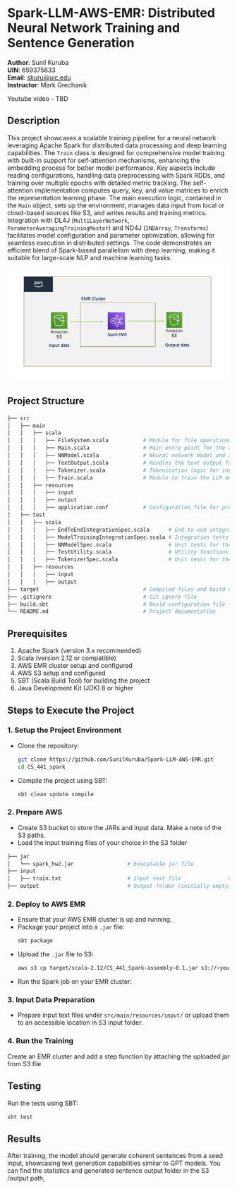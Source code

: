 # Spark-LLM-AWS-EMR: Distributed Neural Network Training and Sentence Generation

**Author**: Sunil Kuruba <br />
**UIN**: 659375633 <br />
**Email**: skuru@uic.edu <br />
**Instructor**: Mark Grechanik

Youtube video - TBD

## Description
This project showcases a scalable training pipeline for a neural network leveraging Apache Spark for distributed data processing and deep learning capabilities. The `Train` class is designed for comprehensive model training with built-in support for self-attention mechanisms, enhancing the embedding process for better model performance. Key aspects include reading configurations, handling data preprocessing with Spark RDDs, and training over multiple epochs with detailed metric tracking. The self-attention implementation computes query, key, and value matrices to enrich the representation learning phase. The main execution logic, contained in the `Main` object, sets up the environment, manages data input from local or cloud-based sources like S3, and writes results and training metrics. Integration with DL4J (`MultiLayerNetwork`, `ParameterAveragingTrainingMaster`) and ND4J (`INDArray`, `Transforms`) facilitates model configuration and parameter optimization, allowing for seamless execution in distributed settings. The code demonstrates an efficient blend of Spark-based parallelism with deep learning, making it suitable for large-scale NLP and machine learning tasks.
![img.png](img.png)

## Project Structure

```bash
├── src
│   ├── main
│   │   ├── scala
│   │   │   ├── FileSystem.scala           # Module for file operations (read/write)
│   │   │   ├── Main.scala                 # Main entry point for the application
│   │   │   ├── NNModel.scala              # Neural network model and architecture
│   │   │   ├── TextOutput.scala           # Handles the text output formatting
│   │   │   ├── Tokenizer.scala            # Tokenization logic for input data
│   │   │   ├── Train.scala                # Module to train the LLM model
│   │   ├── resources
│   │   │   ├── input
│   │   │   ├── output
│   │   │   ├── application.conf           # Configuration file for project settings
│   ├── test
│   │   ├── scala
│   │   │   ├── EndToEndIntegrationSpec.scala      # End-to-end integration tests
│   │   │   ├── ModelTrainingIntegrationSpec.scala # Integration tests for model training
│   │   │   ├── NNModelSpec.scala                  # Unit tests for the NN model
│   │   │   ├── TestUtility.scala                  # Utility functions for testing
│   │   │   ├── TokenizerSpec.scala                # Unit tests for the tokenizer logic
│   │   ├── resources
│   │   │   ├── input
│   │   │   ├── output
├── target                                 # Compiled files and build output
├── .gitignore                             # Git ignore file
├── build.sbt                              # Build configuration file for SBT
└── README.md                              # Project documentation
```

## Prerequisites

1. Apache Spark (version 3.x recommended)
2. Scala (version 2.12 or compatible)
3. AWS EMR cluster setup and configured
4. AWS S3 setup and configured
4. SBT (Scala Build Tool) for building the project
5. Java Development Kit (JDK) 8 or higher

## Steps to Execute the Project

### 1. Setup the Project Environment
- Clone the repository:
  ```bash
  git clone https://github.com/SunilKuruba/Spark-LLM-AWS-EMR.git
  cd CS_441_spark
  ```
- Compile the project using SBT:
  ```bash
  sbt clean update compile
  ```
### 2. Prepare AWS
* Create S3 bucket to store the JARs and input data. Make a note of the S3 paths.
* Load the input training files of your choice in the S3 folder
```bash
├── jar
│   └── spark_hw2.jar                 # Executable jar file
├── input
│   ├── train.txt                     # Input text file               # Input CSV file
├── output                            # Output folder (initially empty)
```

### 2. Deploy to AWS EMR
- Ensure that your AWS EMR cluster is up and running.
- Package your project into a `.jar` file:
  ```bash
  sbt package
  ```
- Upload the `.jar` file to S3:
  ```bash
  aws s3 cp target/scala-2.12/CS_441_Spark-assembly-0.1.jar s3://<your-bucket-name>/
  ```
- Run the Spark job on your EMR cluster:

### 3. Input Data Preparation
- Prepare input text files under `src/main/resources/input/` or upload them to an accessible location in S3 input folder.

### 4. Run the Training
Create an EMR cluster and add a step function by attaching the uploaded jar from S3 file

## Testing
Run the tests using SBT:
```bash
sbt test
```

## Results
After training, the model should generate coherent sentences from a seed input, showcasing text generation capabilities similar to GPT models. You can find the statistics and generated sentence output folder in the S3 /output path,
```